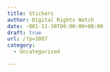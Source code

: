 ```yaml
---
title: Stickers
author: Digital Rights Watch
date: -001-11-30T00:00:00+00:00
draft: true
url: /?p=1087
category:
  - Uncategorised

---
```

